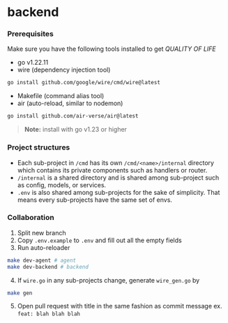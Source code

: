 # backend

### Prerequisites

Make sure you have the following tools installed to get *QUALITY OF LIFE*

- go v1.22.11
- wire (dependency injection tool)
```bash
go install github.com/google/wire/cmd/wire@latest
```
- Makefile (command alias tool)
- air (auto-reload, similar to nodemon)
```bash
go install github.com/air-verse/air@latest
```
> **Note:** install with go v1.23 or higher

### Project structures

- Each sub-project in `/cmd` has its own `/cmd/<name>/internal` directory which contains its private components such as handlers or router.
- `/internal` is a shared directory and is shared among sub-project such as config, models, or services.
- `.env` is also shared among sub-projects for the sake of simplicity. That means every sub-projects have the same set of envs.

### Collaboration

1. Split new branch
2. Copy `.env.example` to `.env` and fill out all the empty fields
3. Run auto-reloader
```bash
make dev-agent # agent
make dev-backend # backend
```
4. If `wire.go` in any sub-projects change, generate `wire_gen.go` by
```bash
make gen
```
5. Open pull request with title in the same fashion as commit message ex. `feat: blah blah blah`
